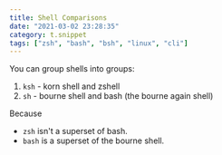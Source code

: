 ```yaml
---
title: Shell Comparisons
date: "2021-03-02 23:28:35"
category: t.snippet
tags: ["zsh", "bash", "bsh", "linux", "cli"]
---
```


You can group shells into groups:

1. `ksh` - korn shell and zshell
2. `sh` - bourne shell and bash (the bourne again shell)

Because

- `zsh` isn't a superset of bash.
- `bash` is a superset of the bourne shell.
